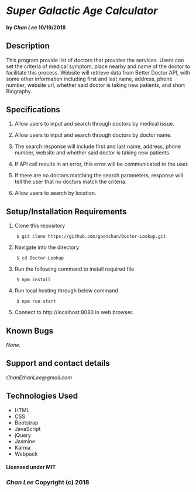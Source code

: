 # _Super Galactic Age Calculator_

#### by _Chan Lee_  10/19/2018

## Description

This program provide list of doctors that provides the services. Users can set the criteria of medical symptom, place nearby and name of the doctor to facilitate this process. Website will retrieve data from Better Doctor API, with some other information including first and last name, address, phone number, website url, whether said doctor is taking new patients, and short Biography.

## Specifications

1. Allow users to input and search through doctors by medical issue.

2. Allow users to input and search through doctors by doctor name.

3. The search response will include first and last name, address, phone number, website and whether said doctor is taking new patients.

4. If API call results in an error, this error will be communicated to the user.

5. If there are no doctors matching the search parameters, response will tell the user that no doctors match the criteria.

6. Allow users to search by location.

## Setup/Installation Requirements

1. Clone this repository
```
    $ git clone https://github.com/goenchan/Doctor-Lookup.git
```
2. Navigate into the directory
```
    $ cd Doctor-Lookup
```
3. Run the following command to install required file
```
    $ npm install
```
4. Run local hosting through below command
```
    $ npm run start
```
5. Connect to http://localhost:8080 in web browser.


## Known Bugs

*None.*


## Support and contact details

_ChanEthanLee@gmail.com_

## Technologies Used

* HTML
* CSS
* Bootstrap
* JavaScript
* jQuery
* Jasmine
* Karma
* Webpack

#### Licensed under MIT

### _Chan Lee_ Copyright (c) 2018
